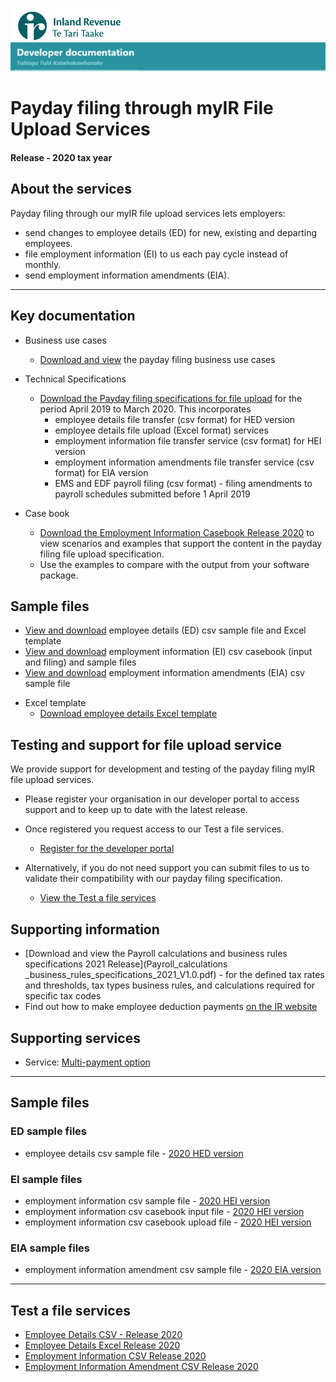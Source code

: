 ![IRD logo](../../../Images/IRlogo.gif)
![Software Dev](../../../Images/SoftwareDev.png)

# Payday filing through myIR File Upload Services

#### Release - 2020 tax year

## About the services

Payday filing through our myIR file upload services lets employers:
* send changes to employee details (ED) for new, existing and departing employees.
* file employment information (EI) to us each pay cycle instead of monthly.
* send employment information amendments (EIA).

-----------------
## Key documentation

- Business use cases
	* [Download and view](Paydayfiling_myIR_Fileupload_business_use_cases_2020.pdf) the payday filing business use cases
	
- Technical Specifications 
	* [Download the Payday filing specifications for file upload](PaydayFilingFileUploadSpecification2020v11.pdf) for the period April 2019 to March 2020. This incorporates
		* employee details file transfer (csv format) for HED version
		* employee details file upload (Excel format) services 
		* employment information file transfer service (csv format) for HEI version
		* employment information amendments file transfer service (csv format) for EIA version
		* EMS and EDF payroll filing (csv format) - filing amendments to payroll schedules submitted before 1 April 2019
		
- Case book
    * [Download the Employment Information Casebook Release 2020](PaydaySoftwareDevelopersCasebook2020v12.pdf) to view scenarios and examples that support the content in the payday filing file upload specification. 
	* Use the examples to compare with the output from your software package.
	
## Sample files
* [View and download](#ED-sample-files) employee details (ED) csv sample file and Excel template
* [View and download](#EI-sample-files) employment information (EI) csv casebook (input and filing) and sample files
* [View and download](#EIA-sample-files) employment information amendments (EIA) csv sample file
	
- Excel template
	* [Download employee details Excel template](New-and-departing-employee-details-template_R2020.xlsx)
	
## Testing and support for file upload service

We provide support for development and testing of the payday filing myIR file upload services.

* Please register your organisation in our developer portal to access support and to keep up to date with the latest release.
* Once registered you request access to our Test a file services.

	* [Register for the developer portal](https://developerportal.ird.govt.nz/?Link=SIGNUP)

* Alternatively, if you do not need support you can submit files to us to validate their compatibility with our payday filing specification.

	* [View the Test a file services](#Test-a-file-services)

## Supporting information

* [Download and view the Payroll calculations and business rules specifications 2021 Release](Payroll_calculations _business_rules_specifications_2021_V1.0.pdf) - for the defined tax rates and thresholds, tax types business rules, and calculations required for specific tax codes
* Find out how to make employee deduction payments [on the IR website](https://www.ird.govt.nz/payroll-employers/returns-payments/payday-filing/)

## Supporting services

* Service: [Multi-payment option](../Service%20-%20Multi-Payment%20ption/)

----
## Sample files

### ED sample files

* employee details csv sample file - [2020 HED version](./Sample%20files/ED_Test_HED_2020_example.csv)

### EI sample files

* employment information csv sample file - [2020 HEI version](./Sample%20files/EI_Test_HEI_2020_example.csv)
* employment information csv casebook input file - [2020 HEI version](./Sample%20files/Casebook_EI_Input_HEI_2020_v11.csv)
* employment information csv casebook upload file - [2020 HEI version](./Sample%20files/Casebook_EI_Upload_HEI_2020_v12.csv)

	
### EIA sample files

* employment information amendment csv sample file - [2020 EIA version](./Sample%20files/EIA_Test_EIA_2020_example.csv)

----
## Test a file services

* [Employee Details CSV - Release 2020](https://myir.ird.govt.nz/eservices/home?link=TSTEMP)
* [Employee Details Excel Release 2020](https://myir.ird.govt.nz/eservices/home?link=TSTFIL)
* [Employment Information CSV Release 2020](https://myir.ird.govt.nz/eservices/home?link=PSOEITEST)
* [Employment Information Amendment CSV Release 2020](https://myir.ird.govt.nz/eservices/home?link=PSOEIATEST)
